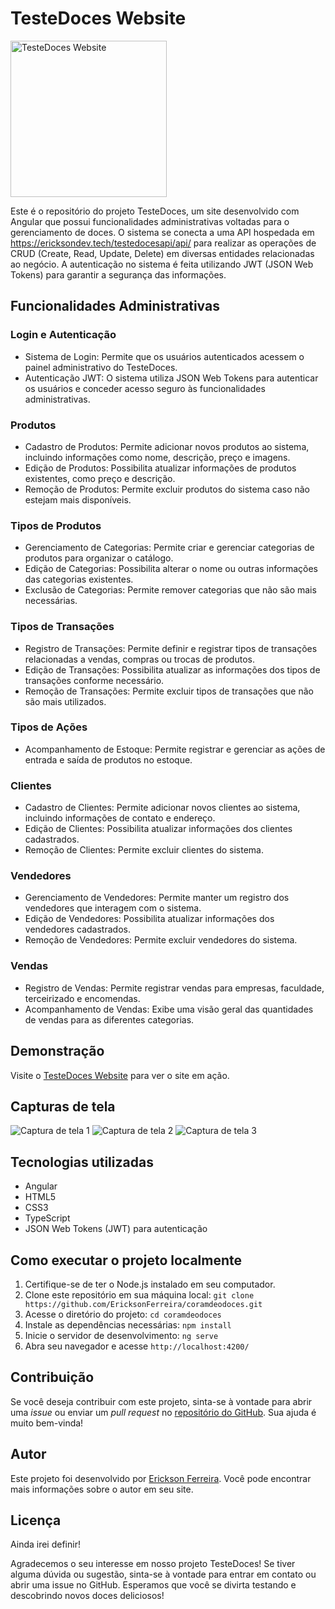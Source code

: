 # TesteDoces Website

<img src="https://testedoces.ericksondev.tech/assets/logo.jpeg" alt="TesteDoces Website" width="250">

Este é o repositório do projeto TesteDoces, um site desenvolvido com Angular que possui funcionalidades administrativas voltadas para o gerenciamento de doces. O sistema se conecta a uma API hospedada em https://ericksondev.tech/testedocesapi/api/ para realizar as operações de CRUD (Create, Read, Update, Delete) em diversas entidades relacionadas ao negócio. A autenticação no sistema é feita utilizando JWT (JSON Web Tokens) para garantir a segurança das informações.

## Funcionalidades Administrativas

### Login e Autenticação

- Sistema de Login: Permite que os usuários autenticados acessem o painel administrativo do TesteDoces.
- Autenticação JWT: O sistema utiliza JSON Web Tokens para autenticar os usuários e conceder acesso seguro às funcionalidades administrativas.

### Produtos

- Cadastro de Produtos: Permite adicionar novos produtos ao sistema, incluindo informações como nome, descrição, preço e imagens.
- Edição de Produtos: Possibilita atualizar informações de produtos existentes, como preço e descrição.
- Remoção de Produtos: Permite excluir produtos do sistema caso não estejam mais disponíveis.

### Tipos de Produtos

- Gerenciamento de Categorias: Permite criar e gerenciar categorias de produtos para organizar o catálogo.
- Edição de Categorias: Possibilita alterar o nome ou outras informações das categorias existentes.
- Exclusão de Categorias: Permite remover categorias que não são mais necessárias.

### Tipos de Transações

- Registro de Transações: Permite definir e registrar tipos de transações relacionadas a vendas, compras ou trocas de produtos.
- Edição de Transações: Possibilita atualizar as informações dos tipos de transações conforme necessário.
- Remoção de Transações: Permite excluir tipos de transações que não são mais utilizados.

### Tipos de Ações

- Acompanhamento de Estoque: Permite registrar e gerenciar as ações de entrada e saída de produtos no estoque.

### Clientes

- Cadastro de Clientes: Permite adicionar novos clientes ao sistema, incluindo informações de contato e endereço.
- Edição de Clientes: Possibilita atualizar informações dos clientes cadastrados.
- Remoção de Clientes: Permite excluir clientes do sistema.

### Vendedores

- Gerenciamento de Vendedores: Permite manter um registro dos vendedores que interagem com o sistema.
- Edição de Vendedores: Possibilita atualizar informações dos vendedores cadastrados.
- Remoção de Vendedores: Permite excluir vendedores do sistema.

### Vendas

- Registro de Vendas: Permite registrar vendas para empresas, faculdade, terceirizado e encomendas.
- Acompanhamento de Vendas: Exibe uma visão geral das quantidades de vendas para as diferentes categorias.

## Demonstração

Visite o [TesteDoces Website](https://testedoces.ericksondev.tech/) para ver o site em ação.

## Capturas de tela

![Captura de tela 1](https://testedoces.ericksondev.tech/assets/img1.png)
![Captura de tela 2](https://testedoces.ericksondev.tech/assets/img2.png)
![Captura de tela 3](https://testedoces.ericksondev.tech/assets/img3.png)

## Tecnologias utilizadas

- Angular
- HTML5
- CSS3
- TypeScript
- JSON Web Tokens (JWT) para autenticação

## Como executar o projeto localmente

1. Certifique-se de ter o Node.js instalado em seu computador.
2. Clone este repositório em sua máquina local: `git clone https://github.com/EricksonFerreira/coramdeodoces.git`
3. Acesse o diretório do projeto: `cd coramdeodoces`
4. Instale as dependências necessárias: `npm install`
5. Inicie o servidor de desenvolvimento: `ng serve`
6. Abra seu navegador e acesse `http://localhost:4200/`

## Contribuição

Se você deseja contribuir com este projeto, sinta-se à vontade para abrir uma *issue* ou enviar um *pull request* no [repositório do GitHub](https://github.com/EricksonFerreira/coramdeodoces). Sua ajuda é muito bem-vinda!

## Autor

Este projeto foi desenvolvido por [Erickson Ferreira](portfolio.ericksondev.tech). Você pode encontrar mais informações sobre o autor em seu site.

## Licença

Ainda irei definir!


Agradecemos o seu interesse em nosso projeto TesteDoces! Se tiver alguma dúvida ou sugestão, sinta-se à vontade para entrar em contato ou abrir uma issue no GitHub. Esperamos que você se divirta testando e descobrindo novos doces deliciosos!
